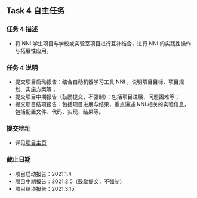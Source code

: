 ## Task 4 自主任务

### 任务 4 描述
- 将 NNI 学生项目与学校或实验室项目进行互补结合，进行 NNI 的实践性操作与拓展性应用。

### 任务 4 说明

- 提交项目启动报告：结合自动机器学习工具 NNI ，说明项目目标、项目规划、实施方案等；
- 提交项目中期报告（鼓励提交，不强制）：包括项目进展、问题困难等；
- 提交项目结项报告：包括项目进展与结果，重点讲述 NNI 相关的实验信息，包括配置文件、代码、实现、结果等。

### **提交地址**

- 详见[项目主页](../../README.md)

### **截止日期**

- 项目启动报告：2021.1.4
- 项目中期报告：2021.2.5（鼓励提交，不强制）
- 项目结项报告：2021.3.15